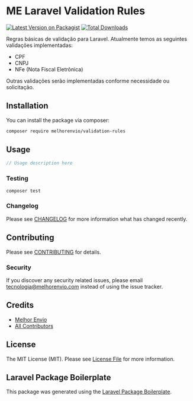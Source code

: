 # ME Laravel Validation Rules

[![Latest Version on Packagist](https://img.shields.io/packagist/v/melhorenvio/validation-rules.svg?style=flat-square)](https://packagist.org/packages/melhorenvio/validation-rules)
[![Total Downloads](https://img.shields.io/packagist/dt/melhorenvio/validation-rules.svg?style=flat-square)](https://packagist.org/packages/melhorenvio/validation-rules)

Regras básicas de validação para Laravel. Atualmente temos as seguintes validações implementadas:

- CPF
- CNPJ
- NFe (Nota Fiscal Eletrônica)

Outras validações serão implementadas conforme necessidade ou solicitação.

## Installation

You can install the package via composer:

```bash
composer require melhorenvio/validation-rules
```

## Usage

``` php
// Usage description here
```

### Testing

``` bash
composer test
```

### Changelog

Please see [CHANGELOG](CHANGELOG.md) for more information what has changed recently.

## Contributing

Please see [CONTRIBUTING](CONTRIBUTING.md) for details.

### Security

If you discover any security related issues, please email tecnologia@melhorenvio.com instead of using the issue tracker.

## Credits

- [Melhor Envio](https://github.com/melhorenvio)
- [All Contributors](../../contributors)

## License

The MIT License (MIT). Please see [License File](LICENSE.md) for more information.

## Laravel Package Boilerplate

This package was generated using the [Laravel Package Boilerplate](https://laravelpackageboilerplate.com).
